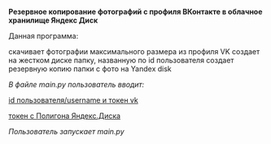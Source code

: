 **Резервное копирование фотографий с профиля ВКонтакте в облачное хранилище Яндекс Диск**

Данная программа:

скачивает фотографии максимального размера из профиля VK
создает на жестком диске папку, названную по id пользователя
создает резервную копию папки с фото на Yandex disk

*В файле main.py пользователь вводит:*

[id пользователя/username и токен vk](https://vk.com/dev/implicit_flow_user)

[токен с Полигона Яндекс.Диска](https://yandex.ru/dev/disk/poligon/) 


*Пользователь запускает main.py*




